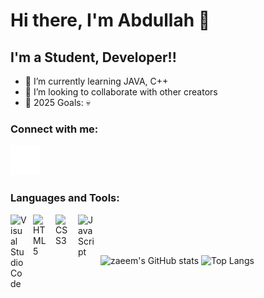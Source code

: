 # Hi there, I'm Abdullah 👋

## I'm a Student, Developer!!

- 🌱 I’m currently learning JAVA, C++
- 👯 I’m looking to collaborate with other creators
- 🥅 2025 Goals: 💀

### Connect with me:

[![website](./img/linkedin-dark.svg)](https://www.linkedin.com/in/muhammad-abdullah-07137533a/)

### Languages and Tools:

<img align="left" alt="Visual Studio Code" width="26px" src="https://cdn.jsdelivr.net/gh/devicons/devicon/icons/vscode/vscode-original.svg" style="padding-right:10px;" />
<img align="left" alt="HTML5" width="26px" src="https://cdn.jsdelivr.net/gh/devicons/devicon/icons/html5/html5-original.svg" style="padding-right:10px;" />
<img align="left" alt="CSS3" width="26px" src="https://cdn.jsdelivr.net/gh/devicons/devicon/icons/css3/css3-original.svg" style="padding-right:10px;" />
<img align="left" alt="JavaScript" width="26px" src="https://cdn.jsdelivr.net/gh/devicons/devicon/icons/javascript/javascript-original.svg" style="padding-right:10px;" />
<br />
<br />
<br />

![zaeem's GitHub stats](https://github-readme-stats.vercel.app/api?username=abdullahXcode&show_icons=true&theme=merko) ![Top Langs](https://github-readme-stats.vercel.app/api/top-langs/?username=abdullahXcode&layout=compact&theme=merko)
